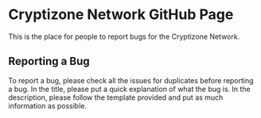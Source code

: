 # Cryptizone Network GitHub Page

This is the place for people to report bugs for the Cryptizone Network.

## Reporting a Bug

To report a bug, please check all the issues for duplicates before reporting a bug.  In the title, please put a quick explanation of what the bug is.  In the description, please follow the template provided and put as much information as possible.
